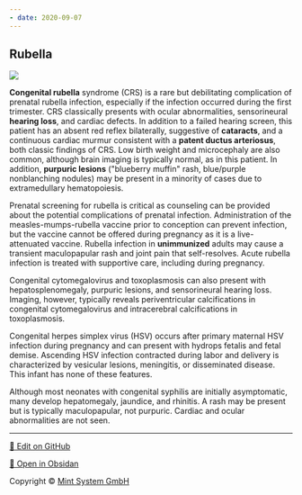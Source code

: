 ```yaml
---
- date: 2020-09-07
---
```


## Rubella

<!-- rubella congenital/child sx, vs cmv, toxo, HSV, syphyllis -->

![](https://photos.thisispiggy.com/file/wikiFiles/image-20200601200706343.png)

**Congenital rubella** syndrome (CRS) is a rare but debilitating complication of prenatal rubella infection, especially if the infection occurred during the first trimester. CRS classically presents with ocular abnormalities, sensorineural **hearing loss**, and cardiac defects. In addition to a failed hearing screen, this patient has an absent red reflex bilaterally, suggestive of **cataracts**, and a continuous cardiac murmur consistent with a **patent ductus arteriosus**, both classic findings of CRS. Low birth weight and microcephaly are also common, although brain imaging is typically normal, as in this patient. In addition, **purpuric lesions** ("blueberry muffin" rash, blue/purple nonblanching nodules) may be present in a minority of cases due to extramedullary hematopoiesis.

Prenatal screening for rubella is critical as counseling can be provided about the potential complications of prenatal infection. Administration of the measles-mumps-rubella vaccine prior to conception can prevent infection, but the vaccine cannot be offered during pregnancy as it is a live-attenuated vaccine. Rubella infection in **unimmunized** adults may cause a transient maculopapular rash and joint pain that self-resolves. Acute rubella infection is treated with supportive care, including during pregnancy.

Congenital cytomegalovirus and toxoplasmosis can also present with hepatosplenomegaly, purpuric lesions, and sensorineural hearing loss. Imaging, however, typically reveals periventricular calcifications in congenital cytomegalovirus and intracerebral calcifications in toxoplasmosis.

Congenital herpes simplex virus (HSV) occurs after primary maternal HSV infection during pregnancy and can present with hydrops fetalis and fetal demise. Ascending HSV infection contracted during labor and delivery is characterized by vesicular lesions, meningitis, or disseminated disease. This infant has none of these features.

Although most neonates with congenital syphilis are initially asymptomatic, many develop hepatomegaly, jaundice, and rhinitis. A rash may be present but is typically maculopapular, not purpuric. Cardiac and ocular abnormalities are not seen.


<hr>

[📝 Edit on GitHub](https://github.com/Mint-System/Knowledge/blob/master/rubella.md)

[📂 Open in Obsidan](obsidian://open?vault=Knowledge%20Mint%20System&file=rubella.md ':target=_self')

<footer>Copyright © <a href="https://www.mint-system.ch/">Mint System GmbH</a></footer>